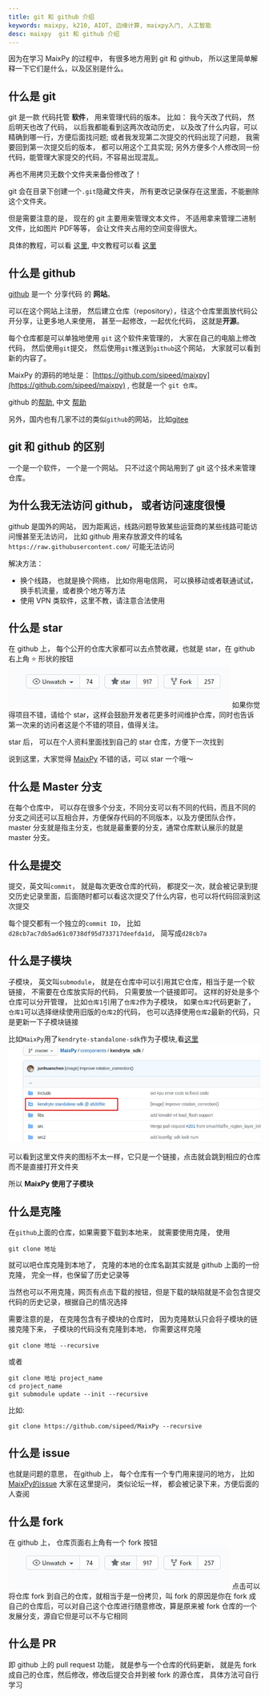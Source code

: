 ```yaml
---
title: git 和 github 介绍
keywords: maixpy, k210, AIOT, 边缘计算, maixpy入门, 人工智能
desc: maixpy  git 和 github 介绍
---
```



因为在学习 MaixPy 的过程中， 有很多地方用到 git 和 github， 所以这里简单解释一下它们是什么，以及区别是什么。


## 什么是 git

git 是一款 代码托管 **软件**， 用来管理代码的版本。
比如：
我今天改了代码， 然后明天也改了代码， 以后我都能看到这两次改动历史， 以及改了什么内容，可以精确到哪一行，方便后面找问题;
或者我发现第二次提交的代码出现了问题， 我需要回到第一次提交后的版本， 都可以用这个工具实现;
另外方便多个人修改同一份代码，能管理大家提交的代码，不容易出现混乱。

再也不用拷贝无数个文件夹来备份修改了！

git 会在目录下创建一个`.git`隐藏文件夹， 所有更改记录保存在这里面，不能删除这个文件夹。

但是需要注意的是， 现在的 git 主要用来管理文本文件， 不适用拿来管理二进制文件，比如图片 PDF等等， 会让文件夹占用的空间变得很大。

具体的教程，可以看 [这里](https://git-scm.com/), 中文教程可以看 [这里](https://www.liaoxuefeng.com/wiki/896043488029600/896067008724000)


## 什么是 github

[github](http://github.com/) 是一个 分享代码 的 **网站**。

可以在这个网站上注册， 然后建立仓库（repository），往这个仓库里面放代码公开分享，让更多地人来使用， 甚至一起修改，一起优化代码， 这就是**开源**。

每个仓库都是可以单独地使用 `git` 这个软件来管理的， 大家在自己的电脑上修改代码， 然后使用`git`提交， 然后使用`git`推送到`github`这个网站， 大家就可以看到新的内容了。

MaixPy 的源码的地址是： [https://github.com/sipeed/maixpy](https://github.com/sipeed/maixpy) , 也就是一个 `git 仓库`。


github 的[帮助](https://docs.github.com/en/free-pro-team@latest/github), 中文 [帮助](https://docs.github.com/cn/free-pro-team@latest/github)


另外，国内也有几家不过的类似`github`的网站， 比如[gitee](https://gitee.com/)


## git 和 github 的区别

一个是一个软件， 一个是一个网站。
只不过这个网站用到了 git 这个技术来管理仓库。

## 为什么我无法访问 github， 或者访问速度很慢

github 是国外的网站， 因为距离远，线路问题导致某些运营商的某些线路可能访问慢甚至无法访问，
比如 github 用来存放源文件的域名 `https://raw.githubusercontent.com/` 可能无法访问

解决方法：
* 换个线路， 也就是换个网络， 比如你用电信网， 可以换移动或者联通试试， 换手机流量，或者换个地方等方法
* 使用 VPN 类软件，这里不教，请注意合法使用



## 什么是 star

在 github 上， 每个公开的仓库大家都可以去点赞收藏，也就是 star，在 github 右上角 ⭐ 形状的按钮
![star ](../../assets/other/github_star.jpg)
如果你觉得项目不错，请给个 star，这样会鼓励开发者花更多时间维护仓库，同时也告诉第一次来的访问者这是个不错的项目，值得关注。

star 后， 可以在个人资料里面找到自己的 star 仓库，方便下一次找到

说到这里，大家觉得 [MaixPy](https://github.com/sipeed/maixpy) 不错的话，可以 star 一个哦～

## 什么是 Master 分支

在每个仓库中， 可以存在很多个分支，不同分支可以有不同的代码，而且不同的分支之间还可以互相合并，方便保存代码的不同版本，以及方便团队合作， master 分支就是指主分支，也就是最重要的分支，通常仓库默认展示的就是 master 分支。


## 什么是提交

提交，英文叫`commit`， 就是每次更改仓库的代码， 都提交一次，就会被记录到提交历史记录里面，后面随时都可以看这次提交了什么内容，也可以将代码回滚到这次提交

每个提交都有一个独立的`commit ID`， 比如`d28cb7ac7db5ad61c0738df95d733717deefda1d`， 简写成`d28cb7a`

## 什么是子模块

子模块， 英文叫`submodule`， 就是在仓库中可以引用其它仓库，相当于是一个软链接， 不需要在仓库放实际的代码， 只需要放一个链接即可。
这样的好处是多个仓库可以分开管理， 比如`仓库1`引用了`仓库2`作为子模块， 如果`仓库2`代码更新了， `仓库1`可以选择继续使用旧版的`仓库2`的代码， 也可以选择使用`仓库2`最新的代码，只是更新一下子模块链接

比如`MaixPy`用了`kendryte-standalone-sdk`作为子模块,看[这里](https://github.com/sipeed/MaixPy-v1tree/master/components/kendryte_sdk)
![submodule](../../assets/get_started/github_submodule.jpg)

可以看到这里文件夹的图标不太一样，它只是一个链接，点击就会跳到相应的仓库而不是直接打开文件夹

所以 **MaixPy 使用了子模块**



## 什么是克隆

在`github`上面的仓库，如果需要下载到本地来， 就需要使用克隆， 使用
```
git clone 地址
```
就可以吧仓库克隆到本地了， 克隆的本地的仓库名副其实就是 github 上面的一份克隆， 完全一样，也保留了历史记录等

当然也可以不用克隆，网页有点击下载的按钮，但是下载的缺陷就是不会包含提交代码的历史记录，根据自己的情况选择

需要注意的是， 在克隆包含有子模块的仓库时， 因为克隆默认只会将子模块的链接克隆下来， 子模块的代码没有克隆到本地， 你需要这样克隆
```
git clone 地址 --recursive
```

或者
```
git clone 地址 project_name
cd project_name
git submodule update --init --recursive
```

比如:
```
git clone https://github.com/sipeed/MaixPy --recursive
```



## 什么是 issue

也就是问题的意思， 在github 上， 每个仓库有一个专门用来提问的地方， 比如 [MaixPy的issue](https://github.com/sipeed/MaixPy-v1issues)
大家在这里提问， 类似论坛一样， 都会被记录下来，方便后面的人查阅

## 什么是 fork

在 github 上， 仓库页面右上角有一个 fork 按钮
![](../../assets/other/github_star.jpg)
点击可以将仓库 fork 到自己的仓库，就相当于是一份拷贝，叫 fork 的原因是你在 fork 成自己的仓库后，可以对自己这个仓库进行随意修改，算是原来被 fork 仓库的一个发展分支，源自它但是可以不与它相同


## 什么是 PR

即 github 上的 pull request 功能， 就是参与一个仓库的代码更新， 就是先 fork 成自己的仓库，然后修改，修改后提交合并到被 fork 的源仓库， 具体方法可自行学习



